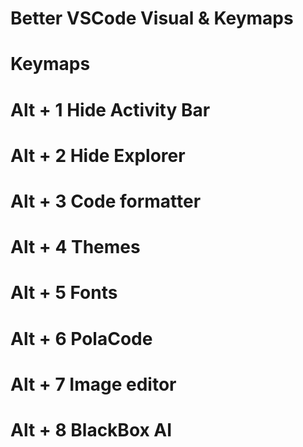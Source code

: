# Better VSCode Visual & Keymaps

# Keymaps
# Alt + 1 Hide Activity Bar
# Alt + 2 Hide Explorer
# Alt + 3 Code formatter
# Alt + 4 Themes
# Alt + 5 Fonts
# Alt + 6 PolaCode
# Alt + 7 Image editor
# Alt + 8 BlackBox AI
